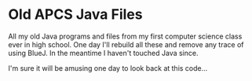 # Old APCS Java Files

All my old Java programs and files from my first computer science class ever in high school. One day I'll rebuild all these and remove any trace of using BlueJ. In the meantime I haven't touched Java since.

I'm sure it will be amusing one day to look back at this code...
